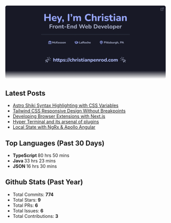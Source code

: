 <p align="center">
  <a href="https://christianpenrod.com">
    <img
      src="assets/banner.png"
      alt="Hey, I'm Christian. Front-End Web Developer (https://christianpenrod.com)."
      title="Hey, I'm Christian. Front-End Web Developer (https://christianpenrod.com)."
    />
  </a>
</p>

<h2>Latest Posts</h2>

<ul>
  
  <li><a href="https://christianpenrod.com/blog/astro-shiki-syntax-highlighting-with-css-variables/">Astro Shiki Syntax Highlighting with CSS Variables</a></li>
  
  <li><a href="https://christianpenrod.com/blog/tailwindcss-responsive-design-without-breakpoints/">Tailwind CSS Responsive Design Without Breakpoints</a></li>
  
  <li><a href="https://christianpenrod.com/blog/developing-browser-extensions-with-nextjs/">Developing Browser Extensions with Next.js</a></li>
  
  <li><a href="https://christianpenrod.com/blog/hyper-terminal-and-its-arsenal-of-plugins/">Hyper Terminal and its arsenal of plugins</a></li>
  
  <li><a href="https://christianpenrod.com/blog/local-state-with-ngrx-and-apollo-angular/">Local State with NgRx &amp; Apollo Angular</a></li>
  
</ul>

<h2>Top Languages (Past 30 Days)</h2>

<ul>
  
  <li>
    <strong>TypeScript </strong>
    <span>80 hrs 50 mins</span>
  </li>
  
  <li>
    <strong>Java </strong>
    <span>33 hrs 23 mins</span>
  </li>
  
  <li>
    <strong>JSON </strong>
    <span>16 hrs 30 mins</span>
  </li>
  
</ul>

<h2>Github Stats (Past Year)</h2>

<ul>
  <li>Total Commits: <strong>774</strong></li>
  <li>Total Stars: <strong>9</strong></li>
  <li>Total PRs: <strong>6</strong></li>
  <li>Total Issues: <strong>6</strong></li>
  <li>Total Contributions: <strong>3</strong></li>
</ul>
